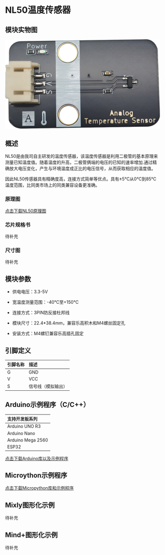 # NL50温度传感器

## 模块实物图

![NL50模块实物图](nl50.png)

## 概述

NL50是由我司自主研发的温度传感器，该温度传感器是利用二极管的基本原理来测量已知温度值。随着温度的升高，二极管俩端的电压的已知的速率增加.通过精确放大电压变化，产生与环境温度成正比的电压信号，从而获取相应的温度值。

因此NL50传感器具有精确度高，连接方式简单等优点。具有±5℃从0℃到85℃温度范围，比同类市场上的同类兼容设备更准确。

### 原理图

[点击下载NL50原理图](zh-cn/ph2.0_sensors/sensors/temperature_sensor_nl50/nl50.pdf ':ignore')

### 芯片规格书

待补充

### 尺寸图

待补充

## 模块参数

- 供电电压：3.3-5V

- 宽温度测量范围：-40℃至+150℃

- 连接方式：3PIN防反接杜邦线

- 模块尺寸：22.4*38.4mm，兼容乐高积木和M4螺丝固定孔

- 安装方式：M4螺钉兼容乐高插孔固定

## 引脚定义

| 引脚名称 |         描述         |
| :------- | :------------------- |
|    G     |         GND          |
|    V     |         VCC          |
|    S     | 信号线（模拟输出） |

## Arduino示例程序（C/C++）

| 支持开发板系列    |
| :---------------- |
| Arduino UNO R3    |
| Arduino Nano      |
| Arduino Mega 2560 |
| ESP32             |

[点击下载Arduino库以及示例程序](zh-cn/ph2.0_sensors/sensors/temperature_sensor_nl50/emakefun_temperature_sensor_nl50.zip ':ignore')

## Microython示例程序

[点击下载Micropython库和示例程序](zh-cn/ph2.0_sensors/sensors/temperature_sensor_nl50/nl50_py.zip ':ignore')

## Mixly图形化示例

待补充

## Mind+图形化示例

待补充
